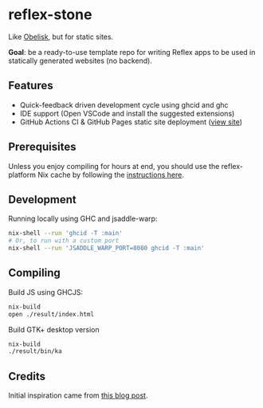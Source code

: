 # reflex-stone

Like [Obelisk](https://github.com/obsidiansystems/obelisk), but for static sites.

**Goal**: be a ready-to-use template repo for writing Reflex apps to be used in statically generated websites (no backend).

## Features

- Quick-feedback driven development cycle using ghcid and ghc
- IDE support (Open VSCode and install the suggested extensions)
- GitHub Actions CI & GitHub Pages static site deployment ([view site][pages])

[pages]: http://srid.github.io/reflex-stone/

## Prerequisites

Unless you enjoy compiling for hours at end, you should use the reflex-platform Nix cache by following the [instructions here][cache].

## Development

Running locally using GHC and jsaddle-warp:

```bash
nix-shell --run 'ghcid -T :main'
# Or, to run with a custom port
nix-shell --run 'JSADDLE_WARP_PORT=8080 ghcid -T :main'
```

## Compiling 

Build JS using GHCJS:

```bash
nix-build
open ./result/index.html
```

Build GTK+ desktop version 

```bash
nix-build 
./result/bin/ka
```

## Credits

Initial inspiration came from [this blog post](https://vaibhavsagar.com/blog/2019/10/29/getting-along-with-javascript/).

[cache]: https://github.com/obsidiansystems/obelisk#installing-obelisk

